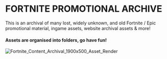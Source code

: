 # FORTNITE PROMOTIONAL ARCHIVE

This is an archival of many lost, widely unknown, and old Fortnite / Epic promotional material, ingame assets, website archival assets & more!

#### Assets are organised into folders, go have fun!

![Fortnite_Content_Archival_1900x500_Asset_Render](https://github.com/user-attachments/assets/3f354f9f-6c8f-480f-8371-9a84fdf6314a)
